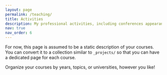 ```yaml
---
layout: page
permalink: /teaching/
title: Activities
description: My professional activities, including conferences appearances, teaching, peer review services, and guest editorial roles.
nav: true
nav_order: 6
---
```


For now, this page is assumed to be a static description of your courses. You can convert it to a collection similar to `_projects/` so that you can have a dedicated page for each course.

Organize your courses by years, topics, or universities, however you like!
